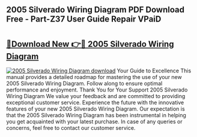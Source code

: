## 2005 Silverado Wiring Diagram PDF Download Free - Part-Z37 User Guide Repair VPaiD

# <h2><a href="http://dft8uv7.blite.top/?on=2005+Silverado+Wiring+Diagram">🔗Download New 👉🔴 2005 Silverado Wiring Diagram</a></h2>

[![2005 Silverado Wiring Diagram download](https://i.imgur.com/lujVjoI.png)](http://dft8uv7.blite.top/?on=2005+Silverado+Wiring+Diagram)
Your Guide to Excellence This manual provides a detailed roadmap for mastering the use of your new 2005 Silverado Wiring Diagram. Follow along to ensure optimal performance and enjoyment. Thank You for Your Support 2005 Silverado Wiring Diagram We value your feedback and are committed to providing exceptional customer service. Experience the future with the innovative features of your new 2005 Silverado Wiring Diagram. Our expectation is that the 2005 Silverado Wiring Diagram has been instrumental in helping you get acquainted with your latest purchase. In case of any queries or concerns, feel free to contact our customer service.
